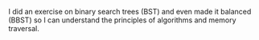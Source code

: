 I did an exercise on binary search trees (BST) and even made it balanced (BBST) so I can understand the principles of algorithms and memory traversal.
